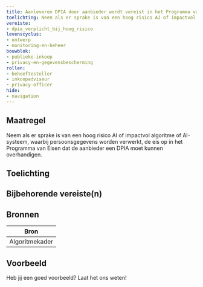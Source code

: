 ```yaml
---
title: Aanleveren DPIA door aanbieder wordt vereist in het Programma van Eisen, als persoonsgegevens worden verwerkt 
toelichting: Neem als er sprake is van een hoog risico AI of impactvol algoritme of AI-systeem, waarbij persoonsgegevens worden verwerkt, de eis op in het Programma van Eisen dat de aanbieder een DPIA moet kunnen overhandigen. 
vereiste:
- dpia_verplicht_bij_hoog_risico
levenscyclus:
- ontwerp
- monitoring-en-beheer
bouwblok:
- publieke-inkoop
- privacy-en-gegevensbescherming
rollen:
- behoeftesteller
- inkoopadviseur
- privacy-officer
hide:
- navigation
---
```


<!-- tags -->
## Maatregel

Neem als er sprake is van een hoog risico AI of impactvol algoritme of AI-systeem, waarbij persoonsgegevens worden verwerkt, de eis op in het Programma van Eisen dat de aanbieder een DPIA moet kunnen overhandigen.


## Toelichting



## Bijbehorende vereiste(n)

<!-- list_vereisten_on_maatregelen_page -->

## Bronnen

| Bron                        |
|-----------------------------|
|Algoritmekader|

## Voorbeeld

Heb jij een goed voorbeeld? Laat het ons weten!

